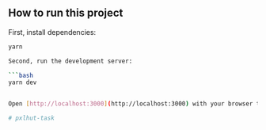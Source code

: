## How to run this project
First, install dependencies:

```bash
yarn

Second, run the development server:

```bash
yarn dev


Open [http://localhost:3000](http://localhost:3000) with your browser to see the result.

# pxlhut-task
